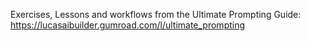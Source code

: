 Exercises, Lessons and workflows from the Ultimate Prompting Guide: https://lucasaibuilder.gumroad.com/l/ultimate_prompting
